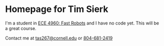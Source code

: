 # Homepage for Tim Sierk
I'm a student in [ECE 4960: Fast Robots](https://cei-lab.github.io/ECE4960/) and I have no code yet.
This will be a great course.

Contact me at [tas267@cornell.edu](mailto:tas267@cornell.edu) or [804-681-2419](tel:8046812419)
